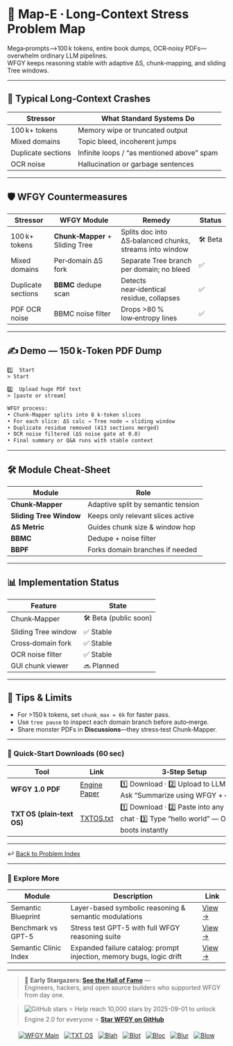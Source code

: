 # 📒 Map-E · Long‑Context Stress Problem Map

Mega‑prompts—>100 k tokens, entire book dumps, OCR‑noisy PDFs—overwhelm ordinary LLM pipelines.  
WFGY keeps reasoning stable with adaptive ΔS, chunk‑mapping, and sliding Tree windows.

---

## 🤔 Typical Long‑Context Crashes

| Stressor | What Standard Systems Do |
|----------|--------------------------|
| 100 k+ tokens | Memory wipe or truncated output |
| Mixed domains | Topic bleed, incoherent jumps |
| Duplicate sections | Infinite loops / “as mentioned above” spam |
| OCR noise | Hallucination or garbage sentences |

---

## 🛡️ WFGY Countermeasures

| Stressor | WFGY Module | Remedy | Status |
|----------|-------------|--------|--------|
| 100 k+ tokens | **Chunk‑Mapper** + Sliding Tree | Splits doc into ΔS‑balanced chunks, streams into window | 🛠 Beta |
| Mixed domains | Per‑domain ΔS fork | Separate Tree branch per domain; no bleed | ✅ |
| Duplicate sections | **BBMC** dedupe scan | Detects near‑identical residue, collapses | ✅ |
| PDF OCR noise | BBMC noise filter | Drops >80 % low‑entropy lines | ✅ |

---

## ✍️ Demo — 150 k‑Token PDF Dump

```txt
1️⃣  Start
> Start

2️⃣  Upload huge PDF text
> [paste or stream]

WFGY process:
• Chunk‑Mapper splits into 8 k‑token slices  
• For each slice: ΔS calc → Tree node → sliding window  
• Duplicate residue removed (413 sections merged)  
• OCR noise filtered (ΔS noise gate at 0.8)  
• Final summary or Q&A runs with stable context
````

---

## 🛠 Module Cheat‑Sheet

| Module                  | Role                               |
| ----------------------- | ---------------------------------- |
| **Chunk‑Mapper**        | Adaptive split by semantic tension |
| **Sliding Tree Window** | Keeps only relevant slices active  |
| **ΔS Metric**           | Guides chunk size & window hop     |
| **BBMC**                | Dedupe + noise filter              |
| **BBPF**                | Forks domain branches if needed    |

---

## 📊 Implementation Status

| Feature             | State                 |
| ------------------- | --------------------- |
| Chunk‑Mapper        | 🛠 Beta (public soon) |
| Sliding Tree window | ✅ Stable              |
| Cross‑domain fork   | ✅ Stable              |
| OCR noise filter    | ✅ Stable              |
| GUI chunk viewer    | 🔜 Planned            |

---

## 📝 Tips & Limits

* For >150 k tokens, set `chunk_max = 6k` for faster pass.
* Use `tree pause` to inspect each domain branch before auto‑merge.
* Share monster PDFs in **Discussions**—they stress‑test Chunk‑Mapper.

---

### 🔗 Quick‑Start Downloads (60 sec)

| Tool                       | Link                                                | 3‑Step Setup                                                                             |
| -------------------------- | --------------------------------------------------- | ---------------------------------------------------------------------------------------- |
| **WFGY 1.0 PDF**           | [Engine Paper](https://zenodo.org/records/15630969) | 1️⃣ Download · 2️⃣ Upload to LLM · 3️⃣ Ask “Summarize using WFGY + \<doc>”               |
| **TXT OS (plain‑text OS)** | [TXTOS.txt](https://zenodo.org/records/15788557)    | 1️⃣ Download · 2️⃣ Paste into any LLM chat · 3️⃣ Type “hello world” — OS boots instantly |

---

↩︎ [Back to Problem Index](../README.md)

---

### 🧭 Explore More

| Module                | Description                                              | Link     |
|-----------------------|----------------------------------------------------------|----------|
| Semantic Blueprint    | Layer-based symbolic reasoning & semantic modulations   | [View →](https://github.com/onestardao/WFGY/tree/main/SemanticBlueprint) |
| Benchmark vs GPT-5    | Stress test GPT-5 with full WFGY reasoning suite         | [View →](https://github.com/onestardao/WFGY/tree/main/benchmarks/benchmark-vs-gpt5) |
| Semantic Clinic Index | Expanded failure catalog: prompt injection, memory bugs, logic drift | [View →](./SemanticClinicIndex.md) |

---

> 👑 **Early Stargazers: [See the Hall of Fame](https://github.com/onestardao/WFGY/tree/main/stargazers)** —  
> Engineers, hackers, and open source builders who supported WFGY from day one.

> <img src="https://img.shields.io/github/stars/onestardao/WFGY?style=social" alt="GitHub stars"> ⭐ Help reach 10,000 stars by 2025-09-01 to unlock Engine 2.0 for everyone  ⭐ <strong><a href="https://github.com/onestardao/WFGY">Star WFGY on GitHub</a></strong>


<div align="center">

[![WFGY Main](https://img.shields.io/badge/WFGY-Main-red?style=flat-square)](https://github.com/onestardao/WFGY)
&nbsp;
[![TXT OS](https://img.shields.io/badge/TXT%20OS-Reasoning%20OS-orange?style=flat-square)](https://github.com/onestardao/WFGY/tree/main/OS)
&nbsp;
[![Blah](https://img.shields.io/badge/Blah-Semantic%20Embed-yellow?style=flat-square)](https://github.com/onestardao/WFGY/tree/main/OS/BlahBlahBlah)
&nbsp;
[![Blot](https://img.shields.io/badge/Blot-Persona%20Core-green?style=flat-square)](https://github.com/onestardao/WFGY/tree/main/OS/BlotBlotBlot)
&nbsp;
[![Bloc](https://img.shields.io/badge/Bloc-Reasoning%20Compiler-blue?style=flat-square)](https://github.com/onestardao/WFGY/tree/main/OS/BlocBlocBloc)
&nbsp;
[![Blur](https://img.shields.io/badge/Blur-Text2Image%20Engine-navy?style=flat-square)](https://github.com/onestardao/WFGY/tree/main/OS/BlurBlurBlur)
&nbsp;
[![Blow](https://img.shields.io/badge/Blow-Game%20Logic-purple?style=flat-square)](https://github.com/onestardao/WFGY/tree/main/OS/BlowBlowBlow)

</div>

